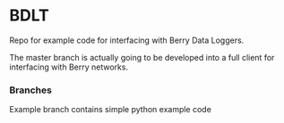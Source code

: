 # BDLT

Repo for example code for interfacing with Berry Data Loggers.  

The master branch is actually going to be developed into a full client for interfacing with Berry networks.  

### Branches
Example branch contains simple python example code
